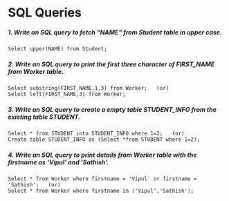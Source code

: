 # SQL Queries

##### 1. Write an SQL query to fetch "NAME" from Student table in upper case.
```
Select upper(NAME) from Student;
```
##### 2. Write an SQL query to print the first three character of FIRST_NAME from Worker table.
```
Select substring(FIRST_NAME,1,3) from Worker;   (or)
Select left(FIRST_NAME,3) from Worker;
```
##### 3. Write an SQL query to create a empty table STUDENT_INFO from the existing table STUDENT.
```
Select * from STUDENT into STUDENT_INFO where 1=2;   (or)
Create table STUDENT_INFO as (Select *from STUDENT where 1=2);
```
##### 4. Write an SQL query to print details from Worker table with the firstname as 'Vipul' and 'Sathish'.
```
Select * from Worker where firstname = 'Vipul' or firstname = 'Sathish';   (or)
Select * from Worker where firstname in ('Vipul','Sathish');
```
